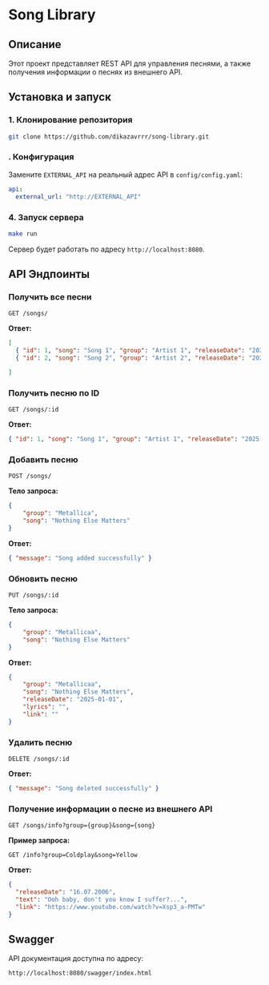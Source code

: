 # Song Library

## Описание
Этот проект представляет REST API для управления песнями, а также получения информации о песнях из внешнего API.

## Установка и запуск

### 1. Клонирование репозитория
```sh
git clone https://github.com/dikazavrrr/song-library.git
```

### . Конфигурация
Замените `EXTERNAL_API` на реальный адрес API в `config/config.yaml`:
```yaml
api:
  external_url: "http://EXTERNAL_API"
```

### 4. Запуск сервера
```sh
make run
```

Сервер будет работать по адресу `http://localhost:8080`.

## API Эндпоинты

### Получить все песни
```http
GET /songs/
```
**Ответ:**
```json
[
  { "id": 1, "song": "Song 1", "group": "Artist 1", "releaseDate": "2025-01-01", "lyrics": "", "link": ""},
  { "id": 2, "song": "Song 2", "group": "Artist 2", "releaseDate": "2025-01-01", "lyrics": "", "link": ""},

]
```

### Получить песню по ID
```http
GET /songs/:id
```
**Ответ:**
```json
{ "id": 1, "song": "Song 1", "group": "Artist 1", "releaseDate": "2025-01-01", "lyrics": "", "link": ""}
```

### Добавить песню
```http
POST /songs/
```
**Тело запроса:**
```json
{
    "group": "Metallica",
    "song": "Nothing Else Matters"
}
```
**Ответ:**
```json
{ "message": "Song added successfully" }
```

### Обновить песню
```http
PUT /songs/:id
```
**Тело запроса:**
```json
{
    "group": "Metallicaa",
    "song": "Nothing Else Matters"
}
```
**Ответ:**
```json
{
    "group": "Metallicaa",
    "song": "Nothing Else Matters",
    "releaseDate": "2025-01-01", 
    "lyrics": "", 
    "link": ""
}
```

### Удалить песню
```http
DELETE /songs/:id
```
**Ответ:**
```json
{ "message": "Song deleted successfully" }
```

### Получение информации о песне из внешнего API
```http
GET /songs/info?group={group}&song={song}
```
**Пример запроса:**
```
GET /info?group=Coldplay&song=Yellow
```
**Ответ:**
```json
{
  "releaseDate": "16.07.2006",
  "text": "Ooh baby, don't you know I suffer?...",
  "link": "https://www.youtube.com/watch?v=Xsp3_a-PMTw"
}
```

## Swagger
API документация доступна по адресу:
```
http://localhost:8080/swagger/index.html
```

